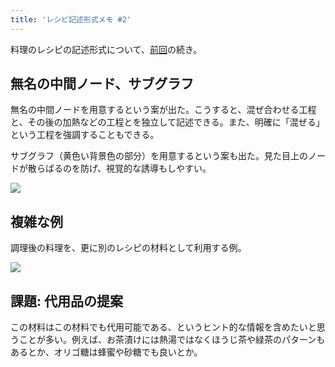 ```yaml
---
title: 'レシピ記述形式メモ #2'
---
```

料理のレシピの記述形式について、[前回](https://r7kamura.com/articles/2022-05-13-mermaid-recipe-memo)の続き。

無名の中間ノード、サブグラフ
--------------

無名の中間ノードを用意するという案が出た。こうすると、混ぜ合わせる工程と、その後の加熱などの工程とを独立して記述できる。また、明確に「混ぜる」という工程を強調することもできる。

サブグラフ（黄色い背景色の部分）を用意するという案も出た。見た目上のノードが散らばるのを防げ、視覚的な誘導もしやすい。

![](https://lh4.googleusercontent.com/77WPvk4G8LWcNVJjIxF6VUAelQj0M0Ks6F2DrsEwIYCJhGR6dM8UqonrWgJ9ClgRsIpz-ZugQUwSPauYz9MeGg0PBqlfaM9Ppap_xrMmHbZ3awPA8yfoCrhBrhAIlTQxgWJqod-fJg6OYP_cIf3ZBQ)

複雑な例
----

調理後の料理を、更に別のレシピの材料として利用する例。

![](https://lh4.googleusercontent.com/NaSKUOsxBHlQUDLhrQz0CA_5MWbuVo2VwVPmPgjccdyNclRmsLm1ILYRoI169AC-QkqHIIWrsCsriCKpERigrUTohtVx6szcoo0JIADxH4QVruJzMhNoBjvu2Hw2DakgG_U6htIm4Mip4SqVz1vp-Q)

課題: 代用品の提案
----------

この材料はこの材料でも代用可能である、というヒント的な情報を含めたいと思うことが多い。例えば、お茶漬けには熱湯ではなくほうじ茶や緑茶のパターンもあるとか、オリゴ糖は蜂蜜や砂糖でも良いとか。
